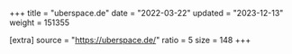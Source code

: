 +++
title = "uberspace.de"
date = "2022-03-22"
updated = "2023-12-13"
weight = 151355

[extra]
source = "https://uberspace.de/"
ratio = 5
size = 148
+++
